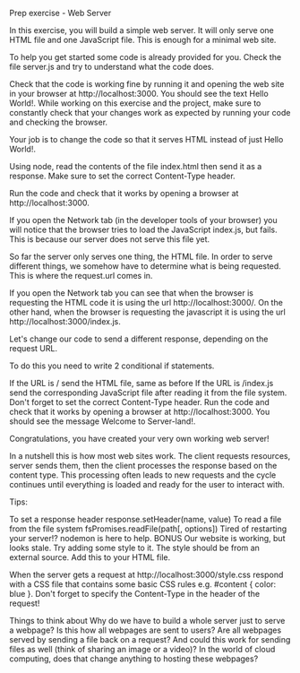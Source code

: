 Prep exercise - Web Server


In this exercise, you will build a simple web server. It will only serve one HTML file and one JavaScript file. This is enough for a minimal web site.

To help you get started some code is already provided for you. Check the file server.js and try to understand what the code does.

Check that the code is working fine by running it and opening the web site in your browser at http://localhost:3000. You should see the text Hello World!. While working on this exercise and the project, make sure to constantly check that your changes work as expected by running your code and checking the browser.

Your job is to change the code so that it serves HTML instead of just Hello World!.

Using node, read the contents of the file index.html then send it as a response. Make sure to set the correct Content-Type header.

Run the code and check that it works by opening a browser at http://localhost:3000.

If you open the Network tab (in the developer tools of your browser) you will notice that the browser tries to load the JavaScript index.js, but fails. This is because our server does not serve this file yet.

So far the server only serves one thing, the HTML file. In order to serve different things, we somehow have to determine what is being requested. This is where the request.url comes in.

If you open the Network tab you can see that when the browser is requesting the HTML code it is using the url http://localhost:3000/. On the other hand, when the browser is requesting the javascript it is using the url http://localhost:3000/index.js.

Let's change our code to send a different response, depending on the request URL.

To do this you need to write 2 conditional if statements.

If the URL is / send the HTML file, same as before
If the URL is /index.js send the corresponding JavaScript file after reading it from the file system. Don't forget to set the correct Content-Type header.
Run the code and check that it works by opening a browser at http://localhost:3000. You should see the message Welcome to Server-land!.

Congratulations, you have created your very own working web server!

In a nutshell this is how most web sites work. The client requests resources, server sends them, then the client processes the response based on the content type. This processing often leads to new requests and the cycle continues until everything is loaded and ready for the user to interact with.

Tips:

To set a response header response.setHeader(name, value)
To read a file from the file system fsPromises.readFile(path[, options])
Tired of restarting your server!? nodemon is here to help.
BONUS
Our website is working, but looks stale. Try adding some style to it. The style should be from an external source. Add this to your HTML file.

<link rel="stylesheet" type="text/css" href="style.css" />
When the server gets a request at http://localhost:3000/style.css respond with a CSS file that contains some basic CSS rules e.g. #content { color: blue }. Don't forget to specify the Content-Type in the header of the request!

Things to think about
Why do we have to build a whole server just to serve a webpage?
Is this how all webpages are sent to users?
Are all webpages served by sending a file back on a request? And could this work for sending files as well (think of sharing an image or a video)?
In the world of cloud computing, does that change anything to hosting these webpages?